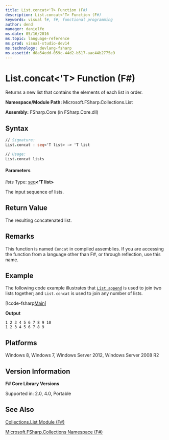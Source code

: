 ```yaml
---
title: List.concat<'T> Function (F#)
description: List.concat<'T> Function (F#)
keywords: visual f#, f#, functional programming
author: dend
manager: danielfe
ms.date: 05/16/2016
ms.topic: language-reference
ms.prod: visual-studio-dev14
ms.technology: devlang-fsharp
ms.assetid: d8a54edd-059c-44d2-b517-aac44b2775e9 
---
```


# List.concat<'T> Function (F#)

Returns a new list that contains the elements of each list in order.

**Namespace/Module Path:** Microsoft.FSharp.Collections.List

**Assembly:** FSharp.Core (in FSharp.Core.dll)


## Syntax

```fsharp
// Signature:
List.concat : seq<'T list> -> 'T list

// Usage:
List.concat lists
```

#### Parameters
*lists*
Type: [seq](https://msdn.microsoft.com/library/2f0c87c6-8a0d-4d33-92a6-10d1d037ce75)**&lt;'T list&gt;**


The input sequence of lists.

## Return Value

The resulting concatenated list.

## Remarks
This function is named `Concat` in compiled assemblies. If you are accessing the function from a language other than F#, or through reflection, use this name.

## Example

The following code example illustrates that [`List.append`](https://msdn.microsoft.com/library/2954da80-3f4a-4a4b-9371-794645c03426) is used to join two lists together; and `List.concat` is used to join any number of lists.

[!code-fsharp[Main](../../../samples/snippets/fslists/snippet26.fs)]

**Output**

```
1 2 3 4 5 6 7 8 9 10
1 2 3 4 5 6 7 8 9
```

## Platforms
Windows 8, Windows 7, Windows Server 2012, Windows Server 2008 R2


## Version Information
**F# Core Library Versions**

Supported in: 2.0, 4.0, Portable

## See Also
[Collections.List Module &#40;F&#35;&#41;](Collections.List-Module-%5BFSharp%5D.md)

[Microsoft.FSharp.Collections Namespace &#40;F&#35;&#41;](Microsoft.FSharp.Collections-Namespace-%5BFSharp%5D.md)